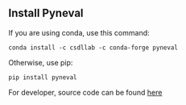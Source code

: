 ## Install Pyneval
If you are using conda, use this command:

    conda install -c csdllab -c conda-forge pyneval

Otherwise, use pip:

    pip install pyneval

For developer, source code can be found [here](https://github.com/CSDLLab/PyNeval)
